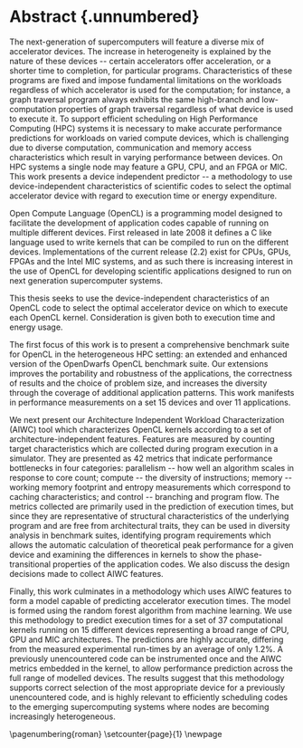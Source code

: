 # Abstract {.unnumbered}

The next-generation of supercomputers will feature a diverse mix of accelerator devices.
The increase in heterogeneity is explained by the nature of these devices -- certain accelerators offer acceleration, or a shorter time to completion, for particular programs.
Characteristics of these programs are fixed and impose fundamental limitations on the workloads regardless of which accelerator is used for the computation; for instance, a graph traversal program always exhibits the same high-branch and low-computation properties of graph traversal regardless of what device is used to execute it.
To support efficient scheduling on High Performance Computing (HPC) systems it is necessary to make accurate performance predictions for workloads on varied compute devices, which is challenging due to diverse computation, communication and memory access characteristics which result in varying performance between devices.
On HPC systems a single node may feature a GPU, CPU, and an FPGA or MIC.
This work presents a device independent predictor -- a methodology to use device-independent characteristics of scientific codes to select the optimal accelerator device with regard to execution time or energy expenditure.

Open Compute Language (OpenCL) is a programming model designed to facilitate the development of application codes capable of running on multiple different devices.
First released in late 2008 it defines a C like language used to write kernels that can be compiled to run on the different devices.
Implementations of the current release (2.2) exist for CPUs, GPUs, FPGAs and the Intel MIC systems, and as such there is increasing interest in the use of OpenCL for developing scientific applications designed to run on next generation supercomputer systems.

This thesis seeks to use the device-independent characteristics of an OpenCL code to select the optimal accelerator device on which to execute each OpenCL kernel.
Consideration is given both to execution time and energy usage.

The first focus of this work is to present a comprehensive benchmark suite for OpenCL in the heterogeneous HPC setting: an extended and enhanced version of the OpenDwarfs OpenCL benchmark suite.
Our extensions improves the portability and robustness of the applications, the correctness of results and the choice of problem size, and increases the diversity through the coverage of additional application patterns.
This work manifests in performance measurements on a set 15 devices and over 11 applications.

We next present our Architecture Independent Workload Characterization (AIWC) tool which characterizes OpenCL kernels according to a set of architecture-independent features.
Features are measured by counting target characteristics which are collected during program execution in a simulator.
They are presented as 42 metrics that indicate performance bottlenecks in four categories: parallelism -- how well an algorithm scales in response to core count; compute -- the diversity of instructions; memory -- working memory footprint and entropy measurements which correspond to caching characteristics; and control -- branching and program flow.
The metrics collected are primarily used in the prediction of execution times, but since they are representative of structural characteristics of the underlying program and are free from architectural traits, they can be used in diversity analysis in benchmark suites, identifying program requirements which allows the automatic calculation of theoretical peak performance for a given device and examining the differences in kernels to show the phase-transitional properties of the application codes.
We also discuss the design decisions made to collect AIWC features.

Finally, this work culminates in a methodology which uses AIWC features to form a model capable of predicting accelerator execution times.
The model is formed using the random forest algorithm from machine learning.
We use this methodology to predict execution times for a set of 37 computational kernels running on 15 different devices representing a broad range of CPU, GPU and MIC architectures.
The predictions are highly accurate, differing from the measured experimental run-times by an average of only 1.2%.
A previously unencountered code can be instrumented once and the AIWC metrics embedded in the kernel, to allow performance prediction across the full range of modelled devices.
The results suggest that this methodology supports correct selection of the most appropriate device for a previously unencountered code, and is highly relevant to efficiently scheduling codes to the emerging supercomputing systems where nodes are becoming increasingly heterogeneous.


\pagenumbering{roman}
\setcounter{page}{1}
\newpage


